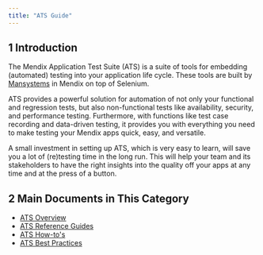 ```yaml
---
title: "ATS Guide"
---
```


## 1 Introduction

The Mendix Application Test Suite (ATS) is a suite of tools for embedding (automated) testing into your application life cycle. These tools are built by [Mansystems](https://www.mansystems.com/) in Mendix on top of Selenium.

ATS provides a powerful solution for automation of not only your functional and regression tests, but also non-functional tests like availability, security, and performance testing. Furthermore, with functions like test case recording and data-driven testing, it provides you with everything you need to make testing your Mendix apps quick, easy, and versatile.

A small investment in setting up ATS, which is very easy to learn, will save you a lot of (re)testing time in the long run. This will help your team and its stakeholders to have the right insights into the quality off your apps at any time and at the press of a button.

## 2 Main Documents in This Category

* [ATS Overview](ov)
* [ATS Reference Guides](rg-ats)
* [ATS How-to's](ht)
* [ATS Best Practices](bp)